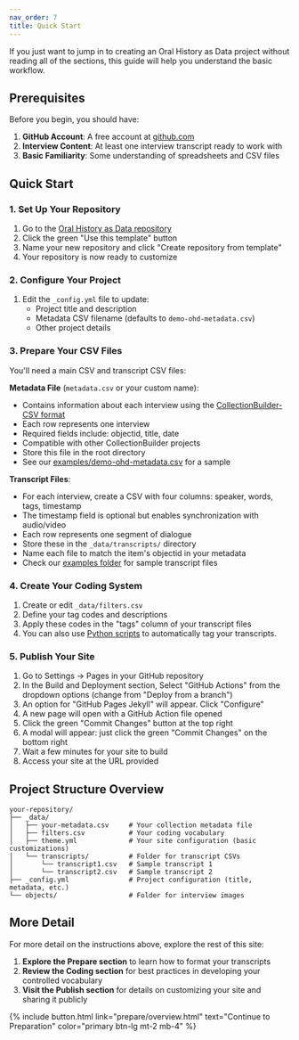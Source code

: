 ```yaml
---
nav_order: 7
title: Quick Start
---
```

If you just want to jump in to creating an Oral History as Data project without reading all of the sections, this guide will help you understand the basic workflow.

## Prerequisites

Before you begin, you should have:

1. **GitHub Account**: A free account at [github.com](https://github.com/)
2. **Interview Content**: At least one interview transcript ready to work with
3. **Basic Familiarity**: Some understanding of spreadsheets and CSV files

## Quick Start

### 1. Set Up Your Repository

1. Go to the [Oral History as Data repository](https://github.com/learn-static/oral-history-as-data)
2. Click the green "Use this template" button
3. Name your new repository and click "Create repository from template"
4. Your repository is now ready to customize

### 2. Configure Your Project

1. Edit the `_config.yml` file to update:
   - Project title and description
   - Metadata CSV filename (defaults to `demo-ohd-metadata.csv`)
   - Other project details

### 3. Prepare Your CSV Files

You'll need a main CSV and transcript CSV files:

**Metadata File** (`metadata.csv` or your custom name):
- Contains information about each interview using the [CollectionBuilder-CSV format](https://collectionbuilder.github.io/cb-docs/docs/metadata/csv_metadata/)
- Each row represents one interview
- Required fields include: objectid, title, date
- Compatible with other CollectionBuilder projects
- Store this file in the root directory
- See our [examples/demo-ohd-metadata.csv](/examples/demo-ohd-metadata.csv) for a sample

**Transcript Files**:
- For each interview, create a CSV with four columns: speaker, words, tags, timestamp
- The timestamp field is optional but enables synchronization with audio/video
- Each row represents one segment of dialogue
- Store these in the `_data/transcripts/` directory
- Name each file to match the item's objectid in your metadata 
- Check our [examples folder](/examples/) for sample transcript files

### 4. Create Your Coding System

1. Create or edit `_data/filters.csv`
2. Define your tag codes and descriptions
3. Apply these codes in the "tags" column of your transcript files
4. You can also use [Python scripts](https://journal.code4lib.org/articles/18286) to automatically tag your transcripts.

### 5. Publish Your Site

1. Go to Settings → Pages in your GitHub repository
2. In the Build and Deployment section, Select "GitHub Actions" from the dropdown options (change from "Deploy from a branch")
3. An option for "GitHub Pages Jekyll" will appear. Click "Configure"
4. A new page will open with a GitHub Action file opened 
5. Click the green "Commit Changes" button at the top right
6. A modal will appear: just click the green "Commit Changes" on the bottom right
7. Wait a few minutes for your site to build
8. Access your site at the URL provided

## Project Structure Overview


```
your-repository/
├── _data/
│   ├── your-metadata.csv     # Your collection metadata file
│   ├── filters.csv           # Your coding vocabulary
│   ├── theme.yml             # Your site configuration (basic customizations)
│   └── transcripts/          # Folder for transcript CSVs
│       └── transcript1.csv   # Sample transcript 1
│       └── transcript2.csv   # Sample transcript 2
├── _config.yml               # Project configuration (title, metadata, etc.)
└── objects/                  # Folder for interview images
```

## More Detail

For more detail on the instructions above, explore the rest of this site:

1. **Explore the Prepare section** to learn how to format your transcripts
2. **Review the Coding section** for best practices in developing your controlled vocabulary
3. **Visit the Publish section** for details on customizing your site and sharing it publicly

{% include button.html link="prepare/overview.html" text="Continue to Preparation" color="primary btn-lg mt-2 mb-4" %}